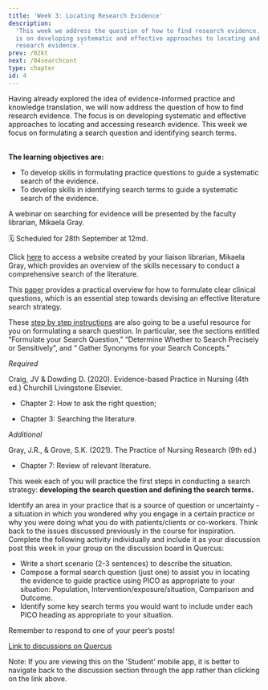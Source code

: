 ```yaml
---
title: 'Week 3: Locating Research Evidence'
description:
  'This week we address the question of how to find research evidence. The focus
  is on developing systematic and effective approaches to locating and accessing
  research evidence.'
prev: /02kt
next: /04searchcont
type: chapter
id: 4
---
```


<exercise id="1" title="Introduction">
Having already explored the idea of evidence-informed practice and knowledge translation, we will now address the question of how to find research evidence. The focus is on developing systematic and effective approaches to locating and accessing research evidence.  This week we focus on formulating a search question and identifying search terms. 
<br><br>

**The learning objectives are:**

- To develop skills in formulating practice questions to guide a systematic
  search of the evidence.
- To develop skills in identifying search terms to guide a systematic search of
  the evidence.

</exercise>

<exercise id="2" title="Webinar">

A webinar on searching for evidence will be presented by the faculty librarian,
Mikaela Gray.

🗓 Scheduled for 28th September at 12md.

<!-- <iframe src="https://ca-lti.bbcollab.com/recording/c73ef17b89a443e092377d25811ffe81" width="100%" height="550px" allowfullscreen></iframe>

The slidedeck from the webinar can be downloaded
<a href="https://q.utoronto.ca/courses/227089/files/15197306/download" >here</a>. -->

</exercise>

<exercise id="3" title="Structured searching modules">

Click
[here](https://gerstein.library.utoronto.ca/sites/default/public/structured-searching-nursing/#/)
to access a website created by your liaison librarian, Mikaela Gray, which
provides an overview of the skills necessary to conduct a comprehensive search
of the literature.

</exercise>

<exercise id="4" title="Formulating clinical questions">

This
<a href="https://www-jstor-org.myaccess.library.utoronto.ca/stable/25734323?pq-origsite=summon&seq=1#metadata_info_tab_contents">paper</a>
provides a practical overview for how to formulate clear clinical questions,
which is an essential step towards devising an effective literature search
strategy.

</exercise>

<exercise id="5" title="Steps for searching the literature">

These
[step by step instructions](https://guides.library.utoronto.ca/comprehensivesearching)
are also going to be a useful resource for you on formulating a search question.
In particular, see the sections entitled “Formulate your Search Question,”
“Determine Whether to Search Precisely or Sensitively”, and “ Gather Synonyms
for your Search Concepts.”

</exercise>

<exercise id="6" title="Readings">

_Required_

Craig, JV & Dowding D. (2020). Evidence-based Practice in Nursing (4th ed.)
Churchill Livingstone Elsevier.

- Chapter 2: How to ask the right question;

- Chapter 3: Searching the literature.

_Additional_

Gray, J.R., & Grove, S.K. (2021). The Practice of Nursing
Research (9th ed.)

- Chapter 7: Review of relevant literature.

</exercise>

<exercise id="6" title="Discussion board">

This week each of you will practice the first steps in conducting a search
strategy: **developing the search question and defining the search terms.**

Identify an area in your practice that is a source of question or uncertainty -
a situation in which you wondered why you engage in a certain practice or why
you were doing what you do with patients/clients or co-workers. Think back to
the issues discussed previously in the course for inspiration. Complete the
following activity individually and include it as your discussion post this week
in your group on the discussion board in Quercus:

- Write a short scenario (2-3 sentences) to describe the situation.
- Compose a formal search question (just one) to assist you in locating the
  evidence to guide practice using PICO as appropriate to your situation:
  Population, Intervention/exposure/situation, Comparison and Outcome.
- Identify some key search terms you would want to include under each PICO
  heading as appropriate to your situation.

Remember to respond to one of your peer’s posts!

<a target="_parent" href="https://q.utoronto.ca/courses/227089/discussion_topics/">Link
to discussions on Quercus</a>

<qu>Note: If you are viewing this on the 'Student' mobile app, it is better to
navigate back to the discussion section through the app rather than clicking on
the link above.</qu>

</exercise>
